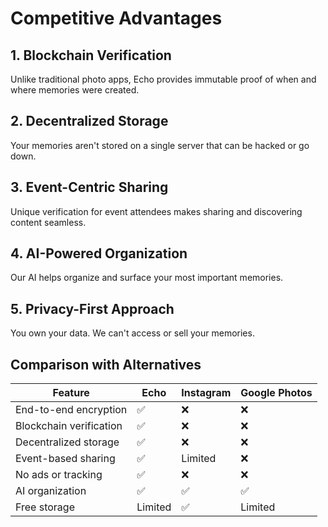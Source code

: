 # Competitive Advantages

## 1. Blockchain Verification
Unlike traditional photo apps, Echo provides immutable proof of when and where memories were created.

## 2. Decentralized Storage
Your memories aren't stored on a single server that can be hacked or go down.

## 3. Event-Centric Sharing
Unique verification for event attendees makes sharing and discovering content seamless.

## 4. AI-Powered Organization
Our AI helps organize and surface your most important memories.

## 5. Privacy-First Approach
You own your data. We can't access or sell your memories.

## Comparison with Alternatives
| Feature | Echo | Instagram | Google Photos |
|---------|------|-----------|---------------|
| End-to-end encryption | ✅ | ❌ | ❌ |
| Blockchain verification | ✅ | ❌ | ❌ |
| Decentralized storage | ✅ | ❌ | ❌ |
| Event-based sharing | ✅ | Limited | ❌ |
| No ads or tracking | ✅ | ❌ | ❌ |
| AI organization | ✅ | ✅ | ✅ |
| Free storage | Limited | ✅ | Limited |
